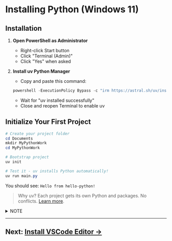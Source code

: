 # Installing Python (Windows 11)

## Installation

1. **Open PowerShell as Administrator**
   - Right-click Start button
   - Click "Terminal (Admin)" 
   - Click "Yes" when asked

2. **Install uv Python Manager**
   - Copy and paste this command:<br>

   ```powershell
   powershell -ExecutionPolicy Bypass -c "irm https://astral.sh/uv/install.ps1 | iex"
   ```

   - Wait for "uv installed successfully"
   - Close and reopen Terminal to enable uv

## Initialize Your First Project

```powershell
# Create your project folder
cd Documents
mkdir MyPythonWork
cd MyPythonWork

# Bootstrap project
uv init

# Test it - uv installs Python automatically!
uv run main.py
```

You should see: `Hello from hello-python!`

> Why uv? Each project gets its own Python and packages. No conflicts. [Learn more](about-uv.md).

<details>
<summary>NOTE</summary>
NOTE: You can run the install without admin privileges, but there may be issues with the `uv tool` command later.
</details>

---
## **Next: [Install VSCode Editor →](editors.md)**
